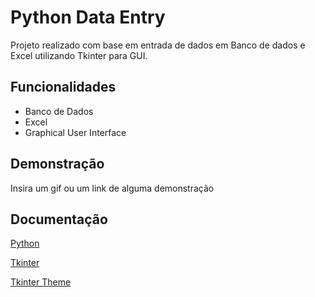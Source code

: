 # Python Data Entry

Projeto realizado com base em entrada de dados em Banco de dados e Excel utilizando Tkinter para GUI.

## Funcionalidades

- Banco de Dados
- Excel
- Graphical User Interface

## Demonstração

Insira um gif ou um link de alguma demonstração

## Documentação

[Python](https://www.python.org)

[Tkinter](https://docs.python.org/3/library/tkinter.html)

[Tkinter Theme](https://github.com/rdbende/Azure-ttk-theme)